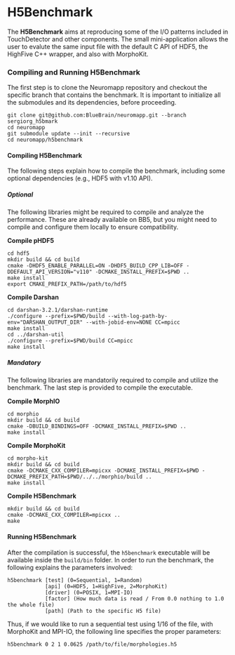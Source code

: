 # H5Benchmark
The **H5Benchmark** aims at reproducing some of the I/O patterns included in TouchDetector and other components. The small mini-application allows the user to evalute the same input file with the default C API of HDF5, the HighFive C++ wrapper, and also with MorphoKit.

### Compiling and Running H5Benchmark
The first step is to clone the Neuromapp repository and checkout the specific branch that contains the benchmark. It is important to initialize all the submodules and its dependencies, before proceeding.
```shell
git clone git@github.com:BlueBrain/neuromapp.git --branch sergiorg_h5bmark
cd neuromapp
git submodule update --init --recursive
cd neuromapp/h5benchmark
```

#### Compiling H5Benchmark
The following steps explain how to compile the benchmark, including some optional dependencies (e.g., HDF5 with v1.10 API).

##### Optional
The following libraries might be required to compile and analyze the performance. These are already available on BB5, but you might need to compile and configure them locally to ensure compatibility.

**Compile pHDF5**
```shell
cd hdf5
mkdir build && cd build
cmake -DHDF5_ENABLE_PARALLEL=ON -DHDF5_BUILD_CPP_LIB=OFF -DDEFAULT_API_VERSION="v110" -DCMAKE_INSTALL_PREFIX=$PWD ..
make install
export CMAKE_PREFIX_PATH=/path/to/hdf5
```

**Compile Darshan**
```shell
cd darshan-3.2.1/darshan-runtime
./configure --prefix=$PWD/build --with-log-path-by-env="DARSHAN_OUTPUT_DIR" --with-jobid-env=NONE CC=mpicc
make install
cd ../darshan-util
./configure --prefix=$PWD/build CC=mpicc
make install
```

##### Mandatory
The following libraries are mandatorily required to compile and utilize the benchmark. The last step is provided to compile the executable.

**Compile MorphIO**
```shell
cd morphio
mkdir build && cd build
cmake -DBUILD_BINDINGS=OFF -DCMAKE_INSTALL_PREFIX=$PWD ..
make install
```

**Compile MorphoKit**
```shell
cd morpho-kit
mkdir build && cd build
cmake -DCMAKE_CXX_COMPILER=mpicxx -DCMAKE_INSTALL_PREFIX=$PWD -DCMAKE_PREFIX_PATH=$PWD/../../morphio/build ..
make install
```

**Compile H5Benchmark**
```shell
mkdir build && cd build
cmake -DCMAKE_CXX_COMPILER=mpicxx ..
make
```

#### Running H5Benchmark
After the compilation is successful, the `h5benchmark` executable will be available inside the `build/bin` folder. In order to run the benchmark, the following explains the parameters involved:
```shell
h5benchmark [test] (0=Sequential, 1=Random)
            [api] (0=HDF5, 1=HighFive, 2=MorphoKit)
            [driver] (0=POSIX, 1=MPI-IO)
            [factor] (How much data is read / From 0.0 nothing to 1.0 the whole file)
            [path] (Path to the specific H5 file)
```

Thus, if we would like to run a sequential test using 1/16 of the file, with MorphoKit and MPI-IO, the following line specifies the proper parameters:
```shell
h5benchmark 0 2 1 0.0625 /path/to/file/morphologies.h5
```
